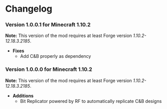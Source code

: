 Changelog
=========

### Version 1.0.0.1 for Minecraft 1.10.2
**Note:** This version of the mod requires at least Forge version *1.10.2-12.18.3.2185*.
  - **Fixes**
    - Add C&B properly as dependency

### Version 1.0.0.0 for Minecraft 1.10.2
**Note:** This version of the mod requires at least Forge version *1.10.2-12.18.3.2185*.
  - **Additions**
    - Bit Replicator powered by RF to automatically replicate C&B designs